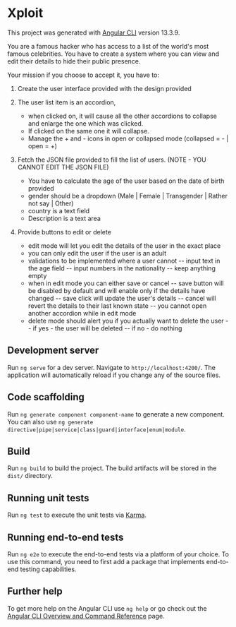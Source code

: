 # Xploit

This project was generated with [Angular CLI](https://github.com/angular/angular-cli) version 13.3.9.

You are a famous hacker who has access to a list of the world's most famous celebrities.
You have to create a system where you can view and edit their details to hide their public presence.

Your mission if you choose to accept it, you have to:

1. Create the user interface provided with the design provided

2. The user list item is an accordion,

   - when clicked on, it will cause all the other accordions to collapse and enlarge the one which was clicked.
   - If clicked on the same one it will collapse.
   - Manage the + and - icons in open or collapsed mode (collapsed = - | open = +)

3. Fetch the JSON file provided to fill the list of users. (NOTE - YOU CANNOT EDIT THE JSON FILE)

   - You have to calculate the age of the user based on the date of birth provided
   - gender should be a dropdown (Male | Female | Transgender | Rather not say | Other)
   - country is a text field
   - Description is a text area

4. Provide buttons to edit or delete

   - edit mode will let you edit the details of the user in the exact place
   - you can only edit the user if the user is an adult
   - validations to be implemented where a user cannot
     -- input text in the age field
     -- input numbers in the nationality
     -- keep anything empty
   - when in edit mode you can either save or cancel
     -- save button will be disabled by default and will enable only if the details have changed
     -- save click will update the user's details
     -- cancel will revert the details to their last known state
     -- you cannot open another accordion while in edit mode
   - delete mode should alert you if you actually want to delete the user
     -- if yes - the user will be deleted
     -- if no - do nothing

## Development server

Run `ng serve` for a dev server. Navigate to `http://localhost:4200/`. The application will automatically reload if you change any of the source files.

## Code scaffolding

Run `ng generate component component-name` to generate a new component. You can also use `ng generate directive|pipe|service|class|guard|interface|enum|module`.

## Build

Run `ng build` to build the project. The build artifacts will be stored in the `dist/` directory.

## Running unit tests

Run `ng test` to execute the unit tests via [Karma](https://karma-runner.github.io).

## Running end-to-end tests

Run `ng e2e` to execute the end-to-end tests via a platform of your choice. To use this command, you need to first add a package that implements end-to-end testing capabilities.

## Further help

To get more help on the Angular CLI use `ng help` or go check out the [Angular CLI Overview and Command Reference](https://angular.io/cli) page.
